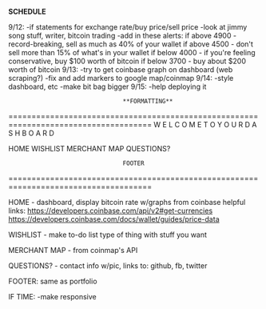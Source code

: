 ****SCHEDULE****

9/12: 
-if statements for exchange rate/buy price/sell price
-look at jimmy song stuff, writer, bitcoin trading
-add in these alerts:
if above 4900 - record-breaking, sell as much as 40% of your wallet
if above 4500 - don't sell more than 15% of what's in your wallet
if below 4000 - if you're feeling conservative, buy $100 worth of bitcoin 
if below 3700 - buy about $200 worth of bitcoin
9/13:
-try to get coinbase graph on dashboard (web scraping?)
-fix and add markers to google map/coinmap
9/14:
-style dashboard, etc
-make bit bag bigger
9/15: 
-help deploying it


                                    **FORMATTING**
                                    
=====================================================================================
                W E L C O M E   T O   Y O U R   D A S H B O A R D


HOME    WISHLIST   MERCHANT MAP   QUESTIONS?















                                    FOOTER

=====================================================================================


HOME - dashboard, display bitcoin rate w/graphs from coinbase
helpful links:
https://developers.coinbase.com/api/v2#get-currencies 
https://developers.coinbase.com/docs/wallet/guides/price-data

WISHLIST - make to-do list type of thing with stuff you want

MERCHANT MAP - from coinmap's API

QUESTIONS? - contact info w/pic, links to: github, fb, twitter

FOOTER: same as portfolio

IF TIME:
-make responsive